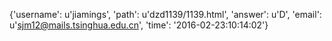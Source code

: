 {'username': u'jiamings', 'path': u'dzd1139/1139.html', 'answer': u'D', 'email': u'sjm12@mails.tsinghua.edu.cn', 'time': '2016-02-23:10:14:02'}